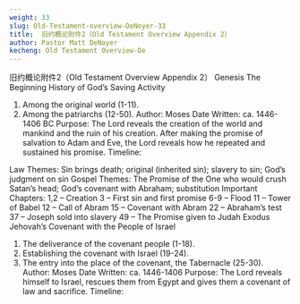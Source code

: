 ```yaml
---
weight: 33
slug: Old-Testament-overview-DeNoyer-33
title:  旧约概论附件2（Old Testament Overview Appendix 2）
author: Pastor Matt DeNoyer
kecheng: Old Testament Overview-De
---
```


旧约概论附件2（Old Testament Overview Appendix 2）
Genesis
The Beginning History of God’s Saving Activity
1. Among the original world (1-11).
2. Among the patriarchs (12-50).
Author: Moses
Date Written: ca. 1446-1406 BC
Purpose: The Lord reveals the creation of the world and mankind and the ruin of his creation. After making the promise of salvation to Adam and Eve, the Lord reveals how he repeated and sustained his promise.
Timeline:

Law Themes: Sin brings death; original (inherited sin); slavery to sin; God’s judgment on sin
Gospel Themes: The Promise of the One who would crush Satan’s head; God’s covenant with Abraham; substitution
Important Chapters:
1,2 – Creation
3 – First sin and first promise
6-9 – Flood
11 – Tower of Babel
12 – Call of Abram
15 – Covenant with Abram
22 – Abraham’s test
37 – Joseph sold into slavery
49 – The Promise given to Judah
Exodus
Jehovah’s Covenant with the People of Israel
1. The deliverance of the covenant people (1-18).
2. Establishing the covenant with Israel (19-24).
3. The entry into the place of the covenant, the Tabernacle (25-30).
Author: Moses
Date Written: ca. 1446-1406
Purpose: The Lord reveals himself to Israel, rescues them from Egypt and gives them a covenant of law and sacrifice.
Timeline:
